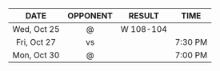 |    DATE     |          OPPONENT          |  RESULT   |  TIME   |
|:-----------:|:--------------------------:|:---------:|:-------:|
| Wed, Oct 25 |     @ [](/r/nyknicks)      | W 108-104 |         |
| Fri, Oct 27 |       vs [](/r/heat)       |           | 7:30 PM |
| Mon, Oct 30 | @ [](/r/washingtonwizards) |           | 7:00 PM |